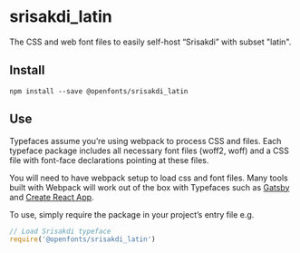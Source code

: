 
# srisakdi_latin

The CSS and web font files to easily self-host “Srisakdi” with subset "latin".

## Install

`npm install --save @openfonts/srisakdi_latin`

## Use

Typefaces assume you’re using webpack to process CSS and files. Each typeface
package includes all necessary font files (woff2, woff) and a CSS file with
font-face declarations pointing at these files.

You will need to have webpack setup to load css and font files. Many tools built
with Webpack will work out of the box with Typefaces such as [Gatsby](https://github.com/gatsbyjs/gatsby)
and [Create React App](https://github.com/facebookincubator/create-react-app).

To use, simply require the package in your project’s entry file e.g.

```javascript
// Load Srisakdi typeface
require('@openfonts/srisakdi_latin')
```
